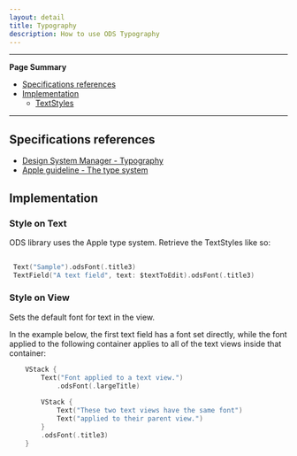 ```yaml
---
layout: detail
title: Typography
description: How to use ODS Typography
---
```

---

**Page Summary**

* [Specifications references](#specifications-references)
* [Implementation](#implementation)
  * [TextStyles](#textstyles)

---

## Specifications references

- [Design System Manager - Typography](https://system.design.orange.com/0c1af118d/p/54fe27-typography)
- [Apple guideline - The type system](https://developer.apple.com/design/human-interface-guidelines/foundations/typography/)

## Implementation 

### Style on Text

ODS library uses the Apple type system.
Retrieve the TextStyles like so:

``` swift
 
 Text("Sample").odsFont(.title3)
 TextField("A text field", text: $textToEdit).odsFont(.title3)

```

### Style on View
Sets the default font for text in the view.

In the example below, the first text field has a font set directly, while the font 
applied to the following container applies to all of the text views inside that container:
    
``` swift
    VStack {
        Text("Font applied to a text view.")
            .odsFont(.largeTitle)
    
        VStack {
            Text("These two text views have the same font")
            Text("applied to their parent view.")
        }
        .odsFont(.title3)
    }

```

